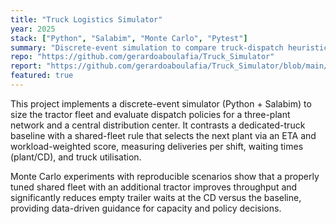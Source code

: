 ```yaml
---
title: "Truck Logistics Simulator"
year: 2025
stack: ["Python", "Salabim", "Monte Carlo", "Pytest"]
summary: "Discrete-event simulation to compare truck-dispatch heuristics and size the shared fleet."
repo: "https://github.com/gerardoaboulafia/Truck_Simulator"
report: "https://github.com/gerardoaboulafia/Truck_Simulator/blob/main/Truck_simulator.pdf"
featured: true
---
```

This project implements a discrete-event simulator (Python + Salabim) to size the tractor fleet and evaluate dispatch policies for a three-plant network and a central distribution center. It contrasts a dedicated-truck baseline with a shared-fleet rule that selects the next plant via an ETA and workload-weighted score, measuring deliveries per shift, waiting times (plant/CD), and truck utilisation.

Monte Carlo experiments with reproducible scenarios show that a properly tuned shared fleet with an additional tractor improves throughput and significantly reduces empty trailer waits at the CD versus the baseline, providing data-driven guidance for capacity and policy decisions.
